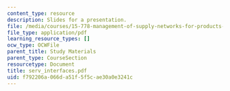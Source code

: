 ```yaml
---
content_type: resource
description: Slides for a presentation.
file: /media/courses/15-778-management-of-supply-networks-for-products-and-services-summer-2004/f792206a066da51f5f5cae30a0e3241c_serv_interfaces.pdf
file_type: application/pdf
learning_resource_types: []
ocw_type: OCWFile
parent_title: Study Materials
parent_type: CourseSection
resourcetype: Document
title: serv_interfaces.pdf
uid: f792206a-066d-a51f-5f5c-ae30a0e3241c
---
```

